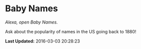 # Baby Names
*Alexa, open Baby Names.*

Ask about the popularity of names in the US going back to 1880!

**Last Updated:** 2016-03-03 20:28:23